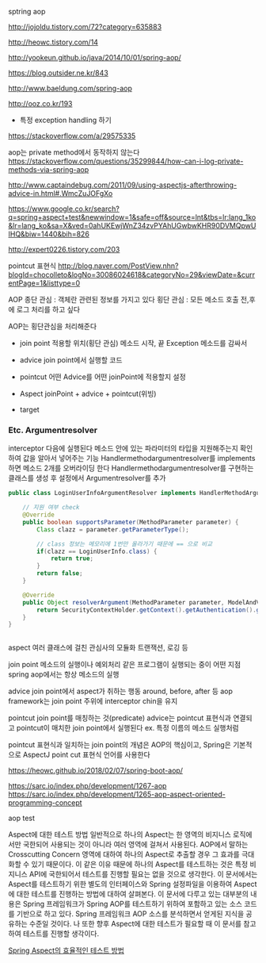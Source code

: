 
sptring aop

http://jojoldu.tistory.com/72?category=635883


http://heowc.tistory.com/14


http://yookeun.github.io/java/2014/10/01/spring-aop/


https://blog.outsider.ne.kr/843


http://www.baeldung.com/spring-aop


http://ooz.co.kr/193


+ 특정 exception handling 하기


https://stackoverflow.com/a/29575335



aop는 private method에서 동작하지 않는다
https://stackoverflow.com/questions/35299844/how-can-i-log-private-methods-via-spring-aop



http://www.captaindebug.com/2011/09/using-aspectjs-afterthrowing-advice-in.html#.WmcZuJOFgXo


https://www.google.co.kr/search?q=spring+aspect+test&newwindow=1&safe=off&source=lnt&tbs=lr:lang_1ko&lr=lang_ko&sa=X&ved=0ahUKEwjWnZ34zvPYAhUGwbwKHR90DVMQpwUIHQ&biw=1440&bih=826

http://expert0226.tistory.com/203


pointcut 표현식
http://blog.naver.com/PostView.nhn?blogId=chocolleto&logNo=30086024618&categoryNo=29&viewDate=&currentPage=1&listtype=0




AOP 
종단 관심 : 객체란 관련된 정보를 가지고 있다
횡단 관심 : 모든 메소드 호출 전,후에 로그 처리를 하고 싶다

AOP는 횡단관심을 처리해준다

- join point
적용할 위치(횡단 관심)
메소드 시작, 끝
Exception
메소드를 감싸서

- advice
join point에서 실행할 코드

- pointcut
어떤 Advice를 어떤 joinPoint에 적용할지 설정

- Aspect
joinPoint + advice + pointcut(위빙)

- target

### Etc. Argumentresolver
interceptor 다음에 실행된다
메소드 안에 있는 파라미터의 타입을 지원해주는지 확인하여 값을 알아서 넣어주는 기능
Handlermethodargumentresolver를 implements하면 메소드 2개를 오버라이딩 한다
    Handlermethodargumentresolver를 구현하는 클래스를 생성 후 설정에서 Argumentresolver를 추가

```java
public class LoginUserInfoArgumentResolver implements HandlerMethodArgumentResolver {

    // 지원 여부 check
    @Override
    public boolean supportsParameter(MethodParameter parameter) {
        Class clazz = parameter.getParameterType();

        // class 정보는 메모리에 1번만 올라가기 때문에 == 으로 비교
        if(clazz == LoginUserInfo.class) {
            return true;
        }
        return false;
    }

    @Override
    public Object resolverArgument(MethodParameter parameter, ModelAndViewContainer, ...) {
        return SecurityContextHolder.getContext().getAuthentication().getPrincipal();
    }
}



```



aspect
여러 클래스에 걸친 관심사의 모듈화
트랜잭션, 로깅 등




join point
메소드의 실행이나 예외처리 같은 프로그램이 실행되는 중이 어떤 지점
spring aop에서는 항상 메소드의 실행



advice
join point에서 aspect가 취하는 행동
around, before, after 등
aop framework는 join point 주위에 interceptor chin을 유지


pointcut
join point를 매칭하는 것(predicate)
advice는 pointcut 표현식과 연결되고
pointcut이 매치한 join point에서 실행된다
ex. 특정 이름의 메소드 실행처럼

pointcut 표현식과 일치하는 join point의 개념은 AOP의 핵심이고, Spring은 기본적으로 AspectJ point cut 표현식 언어를 사용한다




https://heowc.github.io/2018/02/07/spring-boot-aop/



https://sarc.io/index.php/development/1267-aop
https://sarc.io/index.php/development/1265-aop-aspect-oriented-programming-concept




aop test


Aspect에 대한 테스트 방법
일반적으로 하나의 Aspect는 한 영역의 비지니스 로직에서만 국한되어 사용되는 것이 아니라 여러 영역에 걸쳐서 사용된다. AOP에서 말하는 Crosscutting Concern 영역에 대하여 하나의 Aspect로 추출할 경우 그 효과를 극대화할 수 있기 때문이다.
이 같은 이유 때문에 하나의 Aspect를 테스트하는 것은 특정 비지니스 API에 국한되어서 테스트를 진행할 필요는 없을 것으로 생각한다.
이 문서에서는 Aspect를 테스트하기 위한 별도의 인터페이스와 Spring 설정파일을 이용하여 Aspect에 대한 테스트를 진행하는 방법에 대하여 살펴본다.
이 문서에 다루고 있는 대부분의 내용은 Spring 프레임워크가 Spring AOP를 테스트하기 위하여 포함하고 있는 소스 코드를 기반으로 하고 있다. Spring 프레임워크 AOP 소스를 분석하면서 얻게된 지식을 공유하는 수준일 것이다. 나 또한 향후 Aspect에 대한 테스트가 필요할 때 이 문서를 참고하여 테스트를 진행할 생각이다.

[Spring Aspect의 효율적인 테스트 방법](http://www.javajigi.net/pages/viewpage.action?pageId=36208650)





